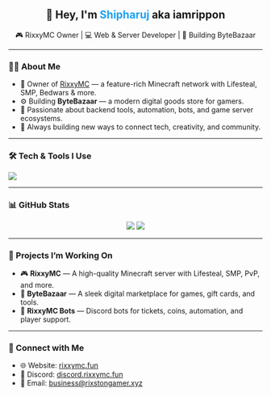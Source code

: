 <h2 align="center">👋 Hey, I'm <span style="color:#1DA1F2;">Shipharuj</span> aka <strong>iamrippon</strong></h2>
<p align="center">
  🎮 RixxyMC Owner | 💻 Web & Server Developer | 🛒 Building ByteBazaar
</p>

---

### 👨‍💻 About Me
- 🧠 Owner of <a href="https://rixxymc.fun" target="_blank">RixxyMC</a> — a feature-rich Minecraft network with Lifesteal, SMP, Bedwars & more.
- ⚙️ Building <strong>ByteBazaar</strong> — a modern digital goods store for gamers.
- 🔌 Passionate about backend tools, automation, bots, and game server ecosystems.
- 🚀 Always building new ways to connect tech, creativity, and community.

---

### 🛠️ Tech & Tools I Use
<p>
  <img src="https://skillicons.dev/icons?i=html,css,js,nodejs,react,tailwind,php,mysql,bash,linux,git" />
</p>

---

### 📊 GitHub Stats
<p align="center">
  <img src="https://github-readme-stats.vercel.app/api?username=iamrippon&show_icons=true&theme=react&count_private=true" />
  <img src="https://github-readme-streak-stats.herokuapp.com?user=iamrippon&theme=react" />
</p>

---

### 🚧 Projects I’m Working On
- 🎮 **RixxyMC** — A high-quality Minecraft server with Lifesteal, SMP, PvP, and more.
- 🛒 **ByteBazaar** — A sleek digital marketplace for games, gift cards, and tools.
- 🤖 **RixxyMC Bots** — Discord bots for tickets, coins, automation, and player support.

---

### 🔗 Connect with Me
- 🌐 Website: [rixxymc.fun](https://rixxymc.fun)
- 💬 Discord: [discord.rixxymc.fun](https://discord.rixxymc.fun)
- 📧 Email: [business@rixstongamer.xyz](mailto:business@rixstongamer.xyz)
